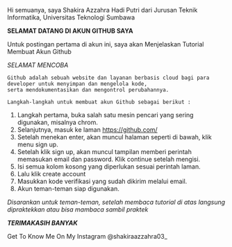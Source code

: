 Hi semuanya, saya Shakira Azzahra Hadi Putri dari Jurusan Teknik Informatika, Universitas Teknologi Sumbawa

**SELAMAT DATANG DI AKUN GITHUB SAYA**

 Untuk postingan pertama di akun ini, saya akan Menjelaskan Tutorial Membuat Akun Github
 
 _SELAMAT MENCOBA_
  
    Github adalah sebuah website dan layanan berbasis cloud bagi para developer untuk menyimpan dan mengelola kode, 
    serta mendokumentasikan dan mengontrol perubahannya.
    
    Langkah-langkah untuk membuat akun Github sebagai berikut :
    
1. Langkah pertama, buka salah satu mesin pencari yang sering digunakan, misalnya chrom.
2. Selanjutnya, masuk ke laman https://github.com/ 
3. Setelah menekan enter, akan muncul halaman seperti di bawah, klik menu sign up.
4. Setelah klik sign up, akan muncul tampilan memberi perintah memasukan email dan password. Klik continue setelah mengisi.
5. Isi semua kolom kosong yang diperlukan sesuai perintah laman.
6. Lalu klik create account
7. Masukkan kode verifikasi yang sudah dikirim melalui email.
8. Akun teman-teman siap digunakan.

_Disarankan untuk teman-teman, setelah membaca tutorial di atas langsung dipraktekkan atau bisa mambaca sambil praktek_

**_TERIMAKASIH BANYAK_**

Get To Know Me On My Instagram @shakiraazzahra03_


<!---
Shakira3520/Shakira3520 is a ✨ special ✨ repository because its `README.md` (this file) appears on your GitHub profile.
You can click the Preview link to take a look at your changes.
--->

